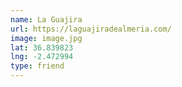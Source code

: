 ```yaml
---
name: La Guajira
url: https://laguajiradealmeria.com/
image: image.jpg
lat: 36.839823
lng: -2.472994
type: friend
---
```


